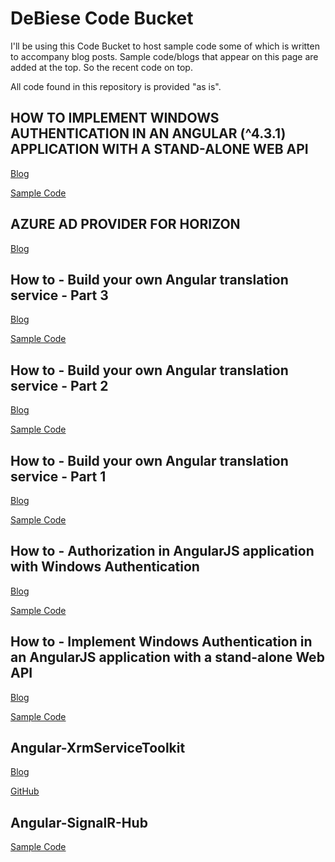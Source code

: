 DeBiese Code Bucket
===================

I'll be using this Code Bucket to host sample code some of which is written to accompany blog posts.
Sample code/blogs that appear on this page are added at the top. So the recent code on top.

All code found in this repository is provided "as is". 

## HOW TO IMPLEMENT WINDOWS AUTHENTICATION IN AN ANGULAR (^4.3.1) APPLICATION WITH A STAND-ALONE WEB API

[Blog](https://spikesapps.wordpress.com/2017/08/04/how-to-implement-windows-authentication-in-an-angular-4-3-1-application-with-a-stand-alone-web-api/)

[Sample Code](https://github.com/DeBiese/DeBiese-Code-Bucket/tree/master/Sample%20Code/DeBiese.NG4.WinAuth)

## AZURE AD PROVIDER FOR HORIZON

[Blog](https://spikesapps.wordpress.com/2017/05/07/azure-ad-provider-for-horizon/)

## How to - Build your own Angular translation service - Part 3

[Blog](https://spikesapps.wordpress.com/2016/10/27/how-to-build-your-own-angular-translation-service-part-3/)

[Sample Code](https://github.com/DeBiese/DeBiese-Code-Bucket/tree/master/Sample%20Code/DeBiese.NgResources.Part3)

## How to - Build your own Angular translation service - Part 2

[Blog](https://spikesapps.wordpress.com/2016/10/18/how-to-build-your-own-angular-translation-service-part-2/)

[Sample Code](https://github.com/DeBiese/DeBiese-Code-Bucket/tree/master/Sample%20Code/DeBiese.NgResources.Part2)

## How to - Build your own Angular translation service - Part 1

[Blog](https://spikesapps.wordpress.com/2016/09/30/how-to-build-your-own-angular-translation-service-part-1/)

[Sample Code](https://github.com/DeBiese/DeBiese-Code-Bucket/tree/master/Sample%20Code/DeBiese.NgResources.Part1)

## How to - Authorization in AngularJS application with Windows Authentication

[Blog](https://spikesapps.wordpress.com/2016/09/20/how-to-authorization-in-angularjs-application-with-windows-authentication/)

[Sample Code](https://github.com/DeBiese/DeBiese-Code-Bucket/tree/master/Sample%20Code/DeBiese.Authorization)

## How to - Implement Windows Authentication in an AngularJS application with a stand-alone Web API

[Blog](https://spikesapps.wordpress.com/2016/09/08/how-to-implement-windows-authentication-in-an-angularjs-application-with-a-stand-alone-web-api/)

[Sample Code](https://github.com/DeBiese/DeBiese-Code-Bucket/tree/master/Sample%20Code/DeBiese.WinAuth)

## Angular-XrmServiceToolkit

[Blog](https://spikesapps.wordpress.com/2015/10/25/angular-spa-in-dynamics-crm-ngxrmservicetoolkit/)

[GitHub](https://github.com/DeBiese/Angular-XrmServiceToolkit)

## Angular-SignalR-Hub

[Sample Code](https://github.com/DeBiese/DeBiese-Code-Bucket/tree/master/Sample%20Code/Spikes.RubenB.SignalR)

 